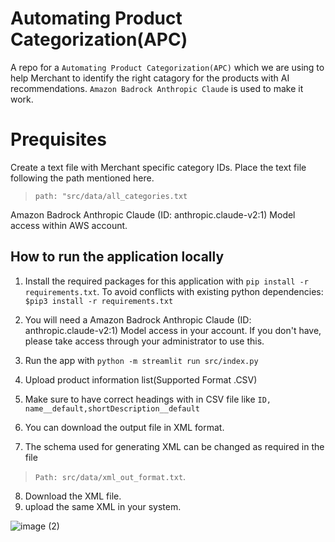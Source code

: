 # Automating Product Categorization(APC)
A repo for a `Automating Product Categorization(APC)` which we are using to help Merchant to identify the right catagory for the products with AI recommendations. `Amazon Badrock Anthropic Claude` is used to make it work.

# Prequisites
Create a text file with Merchant specific category IDs.
Place the text file following the path mentioned here.  
>`path: "src/data/all_categories.txt`

Amazon Badrock Anthropic Claude (ID: anthropic.claude-v2:1) Model access within AWS account.

## How to run the application locally
1. Install the required packages for this application with `pip install -r requirements.txt`. To avoid conflicts with existing python dependencies:   
  `$pip3 install -r requirements.txt` 

2. You will need a Amazon Badrock Anthropic Claude (ID: anthropic.claude-v2:1) Model access in your account. If you don't have, please take access through your administrator to use this.
3. Run the app with `python -m streamlit run src/index.py`
4. Upload product information list(Supported Format .CSV)
5. Make sure to have correct headings with in CSV file like `ID, name__default,shortDescription__default` 
6. You can download the output file in XML format.
7. The schema used for generating XML can be changed as required in the file
>`Path: src/data/xml_out_format.txt`. 
8. Download the XML file. 
9. upload the same XML in your system.

![image (2)](https://github.com/Surendra-ji/team-35_aws-x-dentsu-genai-hackathon/assets/68191297/e49a7b5e-6bb5-402d-98e4-553c2295787c)

